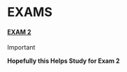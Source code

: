 # EXAMS 

#### [EXAM 2](https://github.com/MarkShinozaki/CPTS122-DataStructures/tree/Final-Exams/EXAM%202)

> [!IMPORTANT]
> **Hopefully this Helps Study for Exam 2**
